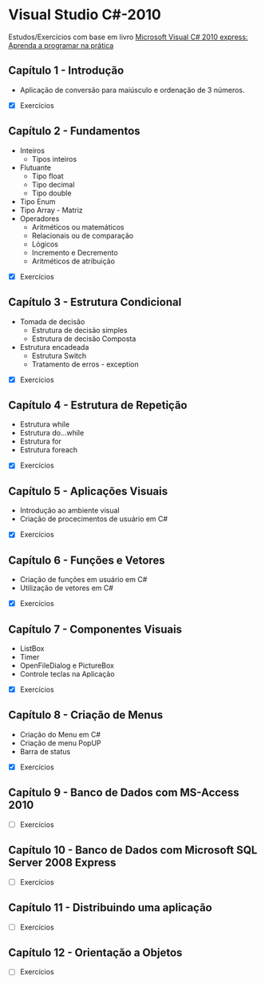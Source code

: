 # Visual Studio C#-2010
Estudos/Exercícios com base em livro [Microsoft Visual C# 2010 express: Aprenda a programar na prática](https://www.estantevirtual.com.br/livros/luis-carlos-dos-santos/microsoft-visual-c-sharp-2010-express-aprenda-a-programar-na-pratica/11014866)

## Capítulo 1 - Introdução
* Aplicação de conversão para maiúsculo e ordenação de 3 números.
- [x] Exercícios 

## Capítulo 2 - Fundamentos
* Inteiros
  * Tipos inteiros
* Flutuante
  * Tipo float
  * Tipo decimal
  * Tipo double
* Tipo Enum
* Tipo Array - Matriz
* Operadores
  * Aritméticos ou matemáticos
  * Relacionais ou de comparação
  * Lógicos
  * Incremento e Decremento
  * Aritméticos de atribuição
- [x] Exercícios 

## Capítulo 3 - Estrutura Condicional
* Tomada de decisão
  * Estrutura de decisão simples
  * Estrutura de decisão Composta
* Estrutura encadeada
  * Estrutura Switch
  * Tratamento de erros - exception  
- [x] Exercícios 

## Capítulo 4 - Estrutura de Repetição
* Estrutura while
* Estrutura do...while
* Estrutura for
* Estrutura foreach
- [x] Exercícios 

## Capítulo 5 - Aplicações Visuais
* Introdução ao ambiente visual
* Criação de procecimentos de usuário em C#
- [x] Exercícios 

## Capítulo 6 - Funções e Vetores
* Criação de funções em usuário em C#
* Utilização de vetores em C#
- [x] Exercícios 

## Capítulo 7 - Componentes Visuais
* ListBox
* Timer
* OpenFileDialog e PictureBox
* Controle teclas na Aplicação
- [X] Exercícios 

## Capítulo 8 - Criação de Menus
* Criação do Menu em C#
* Criação de menu PopUP
* Barra de status
- [X] Exercícios 

## Capítulo 9 - Banco de Dados com MS-Access 2010
- [ ] Exercícios 

## Capítulo 10 - Banco de Dados com Microsoft SQL Server 2008 Express
- [ ] Exercícios 

## Capítulo 11 - Distribuindo uma aplicação
- [ ] Exercícios 

## Capítulo 12 - Orientação a Objetos
- [ ] Exercícios
